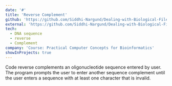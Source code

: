 ```yaml
---
date: '#'
title: 'Reverse Complement'
github: 'https://github.com/Siddhi-Nargund/Dealing-with-Biological-File-Formats/blob/master/reverseComplement.py'
external: 'https://github.com/Siddhi-Nargund/Dealing-with-Biological-File-Formats'
tech:
  - DNA sequence 
  - reverse
  - Complement
company: 'Course: Practical Computer Concepts for Bioinformatics'
showInProjects: true
---
```


Code reverse complements an oligonucleotide sequence entered by user. The program prompts the user to enter another sequence complement until the user enters a sequence with at least one character that is invalid.
